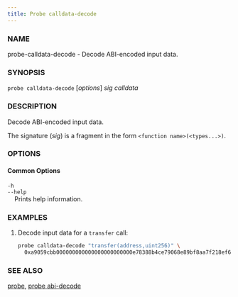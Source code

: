 ```yaml
---
title: Probe calldata-decode
---
```


### NAME

probe-calldata-decode - Decode ABI-encoded input data.

### SYNOPSIS

`probe calldata-decode` [*options*] *sig* *calldata*

### DESCRIPTION

Decode ABI-encoded input data.

The signature (*sig*) is a fragment in the form `<function name>(<types...>)`.

### OPTIONS

#### Common Options

`-h`  
`--help`  
&nbsp;&nbsp;&nbsp;&nbsp;Prints help information.

### EXAMPLES

1. Decode input data for a `transfer` call:
   ```sh
   probe calldata-decode "transfer(address,uint256)" \
     0xa9059cbb000000000000000000000000e78388b4ce79068e89bf8aa7f218ef6b9ab0e9d0000000000000000000000000000000000000000000000000008a8e4b1a3d8000
   ```

### SEE ALSO

[probe](./probe.md), [probe abi-decode](./probe-abi-decode.md)
